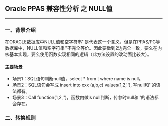 ## Oracle PPAS 兼容性分析 之 NULL值
---

### 一、背景介绍
在ORACLE数据库中NULL值和空字符串''是代表这一个含义，但是在PPAS/PG等数据库中，NULL值和空字符串''不完全等价。因此要做到2边完全一致，要么在内核基本实现，要么使用函数实现相同的逻辑（此方法设置的改动面比较大）。

#### 主要场景
+ 场景1：SQL语句判断null值，select * from t where name is null。  
+ 场景2：SQL语句会写成 insert into xxx (a,b,c) values(1,2,''), 写null和''的语法都有。    
+ 场景3：Call function(1,2,'')，函数内做is null判断，传参时null和''的语法都会存在。  

### 二、转换规则
